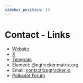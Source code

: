 ```yaml
---
sidebar_position: 13
---
```


# Contact - Links 

- [Website](https://ogtracker.io/) 
- [X](https://x.com/og_tracker)
- [Telegram](https://t.me/ogtracker)
- Element: @ogtracker:matrix.org
- Email: contact@ogtracker.io 
- [Polkadot Forum](https://forum.polkadot.network/u/og_tracker/summary)
